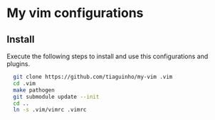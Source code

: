 # My vim configurations

## Install

Execute the following steps to install and use this configurations and plugins.

```bash
  git clone https://github.com/tiaguinho/my-vim .vim
  cd .vim
  make pathogen
  git submodule update --init
  cd ..
  ln -s .vim/vimrc .vimrc 
```
